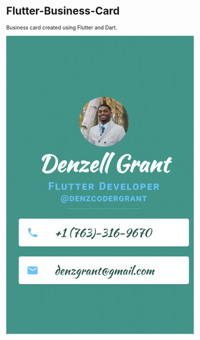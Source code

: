 # Flutter-Business-Card
Business card created using Flutter and Dart. 

<img src="/assets/images/Screenshot.png" alt="Flutter Business Card">  
